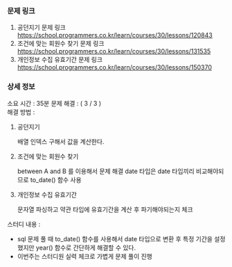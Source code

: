 ### 문제 링크

1. 공던지기 문제 링크
   https://school.programmers.co.kr/learn/courses/30/lessons/120843
2. 조건에 맞는 회원수 찾기 문제 링크
   https://school.programmers.co.kr/learn/courses/30/lessons/131535
3. 개인정보 수집 유효기간 문제 링크
   https://school.programmers.co.kr/learn/courses/30/lessons/150370

### 상세 정보
소요 시간 :  35분
문제 해결 : ( 3 / 3 )    
해결 방법 :

1. 공던지기

   배열 인덱스 구해서 값을 계산한다.

2. 조건에 맞는 회원수 찾기

   between A and B 를 이용해서 문제 해결
   date 타입은 date 타입끼리 비교해야되므로 to_date() 함수 사용

3. 개인정보 수집 유효기간

   문자열 파싱하고 약관 타입에 유효기간을 계산 후 파기해야되는지 체크


스터디 내용 :
- sql 문제 풀 때 to_date() 함수를 사용해서 date 타입으로 변환 후 특정 기간을 설정했지만 year() 함수로 간단하게 해결할 수 있다.
- 이번주는 스터디원 실력 체크로 가볍게 문제 풀이 진행